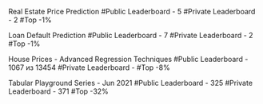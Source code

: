 
                     
Real Estate Price Prediction       #Public Leaderboard - 5 #Private Leaderboard - 2   #Top -1%

Loan Default Prediction     #Public Leaderboard - 7  #Private Leaderboard - 2   #Top -1% 

House Prices - Advanced Regression Techniques  #Public Leaderboard - 1067 из 13454   #Private Leaderboard -    #Top -8%

Tabular Playground Series - Jun 2021   #Public Leaderboard - 325  #Private Leaderboard - 371   #Top -32%  
